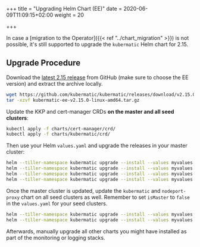 +++
title = "Upgrading Helm Chart (EE)"
date = 2020-06-09T11:09:15+02:00
weight = 20

+++

In case a [migration to the Operator]({{< ref "../chart_migration" >}}) is not possible, it's still
supported to upgrade the `kubermatic` Helm chart for 2.15.

## Upgrade Procedure

Download the [latest 2.15 release](https://github.com/kubermatic/kubermatic/releases) from GitHub
(make sure to choose the EE version) and extract the archive locally.

```bash
wget https://github.com/kubermatic/kubermatic/releases/download/v2.15.0/kubermatic-ee-v2.15.0-linux-amd64.tar.gz
tar -xzvf kubermatic-ee-v2.15.0-linux-amd64.tar.gz
```

Update the KKP and cert-manager CRDs **on the master and all seed clusters**:

```bash
kubectl apply -f charts/cert-manager/crd/
kubectl apply -f charts/kubermatic/crd/
```

Then use your Helm `values.yaml` and upgrade the releases in your master cluster:

```bash
helm --tiller-namespace kubermatic upgrade --install --values myvalues.yaml --namespace nginx-ingress-controller nginx-ingress-controller charts/nginx-ingress-controller/
helm --tiller-namespace kubermatic upgrade --install --values myvalues.yaml --namespace cert-manager cert-manager charts/cert-manager/
helm --tiller-namespace kubermatic upgrade --install --values myvalues.yaml --namespace oauth oauth charts/oauth/
helm --tiller-namespace kubermatic upgrade --install --values myvalues.yaml --namespace kubermatic kubermatic charts/kubermatic/
```

Once the master cluster is updated, update the `kubermatic` and `nodeport-proxy` chart on all seed clusters
as well. Remember to set `isMaster` to `false` in the `values.yaml` for your seed clusters.

```bash
helm --tiller-namespace kubermatic upgrade --install --values myvalues.yaml --namespace nodeport-proxy nodeport-proxy charts/nodeport-proxy/
helm --tiller-namespace kubermatic upgrade --install --values myvalues.yaml --namespace kubermatic kubermatic charts/kubermatic/
```

Afterwards, manually upgrade all other charts you might have installed as part of the monitoring or logging
stacks.
